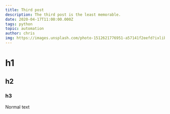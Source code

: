 ```yaml
---
title: Third post
description: The third post is the least memorable.
date: 2020-04-17T11:00:00.000Z
tags: python
topic: automation
author: chris
img: https://images.unsplash.com/photo-1512621776951-a57141f2eefd?ixlib=rb-1.2.1&ixid=eyJhcHBfaWQiOjEyMDd9&auto=format&fit=crop&w=2100&q=80
---
```


# h1

## h2

### h3

Normal text
